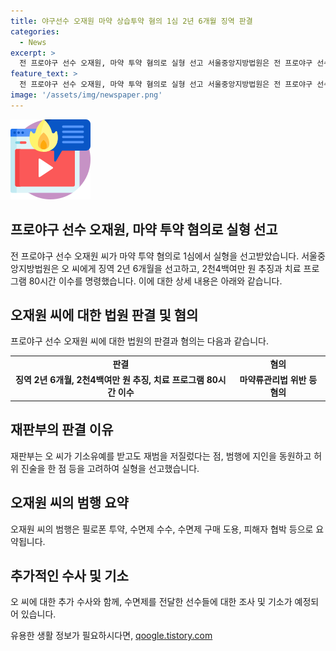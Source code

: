 ```yaml
---
title: 야구선수 오재원 마약 상습투약 혐의 1심 2년 6개월 징역 판결
categories:
  - News
excerpt: >
  전 프로야구 선수 오재원, 마약 투약 혐의로 실형 선고 서울중앙지방법원은 전 프로야구 선수 오재원에게 마약류관리법 위반 등 혐의로 징역 2년 6개월을 선고했다. 또한 2천4백여만 원 추징과 치료 프로그램 80시간 이수를 명령했는데, 재판부는 오씨의 범행과 수법적인 불량을 고려했다. 오씨는 필로폰을 투약하고 수면제를 수수, 도용한 혐의 등이 있으며, 전·현직 프로야구 선수 13명을 포함해 29명이 송치됐다.
feature_text: >
  전 프로야구 선수 오재원, 마약 투약 혐의로 실형 선고 서울중앙지방법원은 전 프로야구 선수 오재원에게 마약류관리법 위반 등 혐의로 징역 2년 6개월을 선고했다. 또한 2천4백여만 원 추징과 치료 프로그램 80시간 이수를 명령했는데, 재판부는 오씨의 범행과 수법적인 불량을 고려했다. 오씨는 필로폰을 투약하고 수면제를 수수, 도용한 혐의 등이 있으며, 전·현직 프로야구 선수 13명을 포함해 29명이 송치됐다.
image: '/assets/img/newspaper.png'
---
```


<p><img src="/assets/img/news.png" alt="rentncar 속보" /></p>

<h2 data-ke-size="size26">프로야구 선수 오재원, 마약 투약 혐의로 실형 선고</h2>

<p data-ke-size="size16">전 프로야구 선수 오재원 씨가 마약 투약 혐의로 1심에서 실형을 선고받았습니다. 서울중앙지방법원은 오 씨에게 징역 2년 6개월을 선고하고, 2천4백여만 원 추징과 치료 프로그램 80시간 이수를 명령했습니다. 이에 대한 상세 내용은 아래와 같습니다.</p>

<h2 data-ke-size="size24">오재원 씨에 대한 법원 판결 및 혐의</h2>

<p data-ke-size="size16">프로야구 선수 오재원 씨에 대한 법원의 판결과 혐의는 다음과 같습니다.</p>

<table>
  <tr>
    <td style="text-align: center; height: 17px;"><b>판결</b></td>
    <td style="text-align: center; height: 17px;"><b>혐의</b></td>
  </tr>
  <tr>
    <td style="text-align: center; height: 17px;"><b>징역 2년 6개월, 2천4백여만 원 추징, 치료 프로그램 80시간 이수</b></td>
    <td style="text-align: center; height: 17px;"><b>마약류관리법 위반 등 혐의</b></td>
  </tr>
</table>

<h2 data-ke-size="size24">재판부의 판결 이유</h2>

<p data-ke-size="size16">재판부는 오 씨가 기소유예를 받고도 재범을 저질렀다는 점, 범행에 지인을 동원하고 허위 진술을 한 점 등을 고려하여 실형을 선고했습니다.</p>

<h2 data-ke-size="size24">오재원 씨의 범행 요약</h2>

<p data-ke-size="size16">오재원 씨의 범행은 필로폰 투약, 수면제 수수, 수면제 구매 도용, 피해자 협박 등으로 요약됩니다.</p>

<h2 data-ke-size="size24">추가적인 수사 및 기소</h2>

<p data-ke-size="size16">오 씨에 대한 추가 수사와 함께, 수면제를 전달한 선수들에 대한 조사 및 기소가 예정되어 있습니다.</p>
유용한 생활 정보가 필요하시다면, <a href="https://qoogle.tistory.com" rel="dofollow">qoogle.tistory.com</a>


